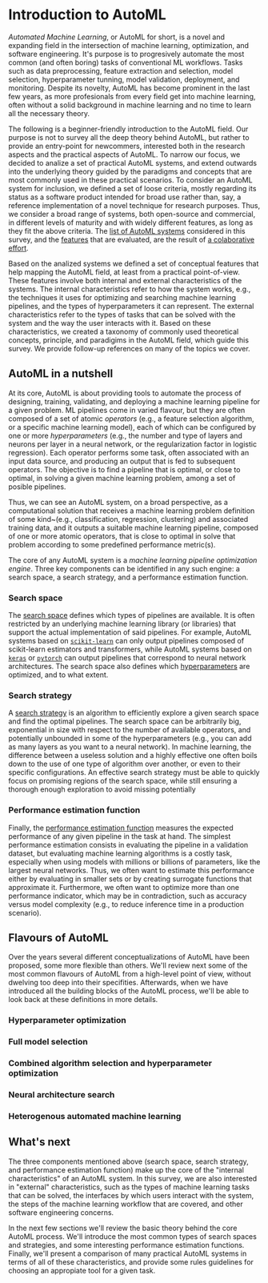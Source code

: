 # Introduction to AutoML

*Automated Machine Learning*, or AutoML for short, is a novel and expanding field in the intersection of machine learning, optimization, and software engineering.
It's purpose is to progresively automate the most common (and often boring) tasks of conventional ML workflows.
Tasks such as data preprocessing, feature extraction and selection, model selection, hyperparameter tunning, model validation, deployment, and monitoring.
Despite its novelty, AutoML has become prominent in the last few years, as more profesionals from every field get into machine learning, often without a solid background in machine learning and no time to learn all the necessary theory.

The following is a beginner-friendly introduction to the AutoML field.
Our purpose is not to survey all the deep theory behind AutoML, but rather to provide an entry-point for newcommers, interested both in the research aspects and the practical aspects of AutoML.
To narrow our focus, we decided to analize a set of practical AutoML systems, and extend outwards into the underlying theory guided by the paradigms and concepts that are most commonly used in these practical scenarios.
To consider an AutoML system for inclusion, we defined a set of loose criteria, mostly regarding its status as a software product intended for broad use rather than, say, a reference implementation of a novel technique for research purposes.
Thus, we consider a broad range of systems, both open-source and commercial, in different levels of maturity and with widely different features, as long as they fit the above criteria.
The [list of AutoML systems](./systems) considered in this survey, and the [features](./comparison) that are evaluated, are the result of [a colaborative effort](https://github.com/autogoal/survey).

Based on the analized systems we defined a set of conceptual features that help mapping the AutoML field, at least from a practical point-of-view.
These features involve both internal and external characteristics of the systems.
The internal characteristics refer to how the system works, e.g., the techniques it uses for optimizing and searching machine learning pipelines, and the types of hyperparameters it can represent.
The external characteristics refer to the types of tasks that can be solved with the system and the way the user interacts with it.
Based on these characteristics, we created a taxonomy of commonly used theoretical concepts, principle, and paradigims in the AutoML field, which guide this survey.
We provide follow-up references on many of the topics we cover.

## AutoML in a nutshell

At its core, AutoML is about providing tools to automate the process of designing, training, validating, and deploying a machine learning pipeline for a given problem.
ML pipelines come in varied flavour, but they are often composed of a set of atomic *operators* (e.g., a feature selection algorithm, or a specific machine learning model), each of which can be configured by one or more *hyperparameters* (e.g., the number and type of layers and neurons per layer in a neural network, or the regularization factor in logistic regression).
Each operator performs some task, often associated with an input data source, and producing an output that is fed to subsequent operators.
The objective is to find a pipeline that is optimal, or close to optimal, in solving a given machine learning problem, among a set of posible pipelines.

Thus, we can see an AutoML system, on a broad perspective, as a computational solution that receives a machine learning problem definition of some kind~(e.g., classification, regression, clustering) and associated training data, and it outputs a suitable machine learning pipeline, composed of one or more atomic operators, that is close to optimal in solve that problem according to some predefined performance metric(s).

The core of any AutoML system is a *machine learning pipeline optimization engine*.
Three key components can be identified in any such engine: a search space, a search strategy, and a performance estimation function.

### Search space

The [search space](./search-space) defines which types of pipelines are available. It is often restricted by an underlying machine learning library (or libraries) that support the actual implementation of said pipelines.
For example, AutoML systems based on [`scikit-learn`](https://scikit-learn.org) can only output pipelines composed of scikit-learn estimators and transformers, while AutoML systems based on [`keras`]() or [`pytorch`]() can output pipelines that correspond to neural network architectures.
The search space also defines which [hyperparameters](./search-space/#hyperparameters) are optimized, and to what extent.

### Search strategy

A [search strategy](./search-strategy) is an algorithm to efficiently explore a given search space and find the optimal pipelines.
The search space can be arbitrarily big, exponential in size with respect to the number of available operators, and potentially unbounded in some of the hyperparameters (e.g., you can add as many layers as you want to a neural network).
In machine learning, the difference between a useless solution and a highly effective one often boils down to the use of one type of algorithm over another, or even to their specific configurations.
An effective search strategy must be able to quickly focus on promising regions of the search space, while still ensuring a thorough enough exploration to avoid missing potentially

### Performance estimation function

Finally, the [performance estimation function](./performance-estimation) measures the expected performance of any given pipeline in the task at hand.
The simplest performance estimation consists in evaluating the pipeline in a validation dataset, but evaluating machine learning algorithms is a costly task, especially when using models with millions or billions of parameters, like the largest neural networks.
Thus, we often want to estimate this performance either by evaluating in smaller sets or by creating surrogate functions that approximate it.
Furthermore, we often want to optimize more than one performance indicator, which may be in contradiction, such as accuracy versus model complexity (e.g., to reduce inference time in a production scenario).

## Flavours of AutoML

Over the years several different conceptualizations of AutoML have been proposed, some more flexible than others.
We'll review next some of the most common flavours of AutoML from a high-level point of view, without dwelving too deep into their specifities.
Afterwards, when we have introduced all the building blocks of the AutoML process, we'll be able to look back at these definitions in more details.

### Hyperparameter optimization

### Full model selection

### Combined algorithm selection and hyperparameter optimization

### Neural architecture search

### Heterogenous automated machine learning

## What's next

The three components mentioned above (search space, search strategy, and performance estimation function) make up the core of the "internal characteristics" of an AutoML system.
In this survey, we are also interested in "external" characteristics, such as the types of machine learning tasks that can be solved, the interfaces by which users interact with the system, the steps of the machine learning workflow that are covered, and other software engineering concerns.

In the next few sections we'll review the basic theory behind the core AutoML process.
We'll introduce the most common types of search spaces and strategies, and some interesting performance estimation functions.
Finally, we'll present a comparison of many practical AutoML systems in terms of all of these characteristics, and provide some rules guidelines for choosing an appropiate tool for a given task.
